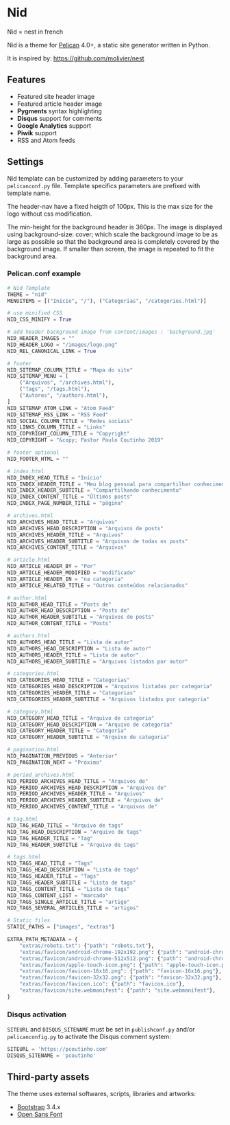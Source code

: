 # Nid

Nid = nest in french

Nid is a theme for [Pelican](http://docs.getpelican.com) 4.0+, a static site generator written in Python.

It is inspired by: https://github.com/molivier/nest

## Features

* Featured site header image
* Featured article header image
* **Pygments** syntax highlighting
* **Disqus** support for comments
* **Google Analytics** support
* **Piwik** support
* RSS and Atom feeds

## Settings

Nid template can be customized by adding parameters to your `pelicanconf.py` file. Template specifics parameters are prefixed with template name.

The header-nav have a fixed heigth of 100px. This is the max size for the logo without css modification.

The min-height for the background header is 360px. The image is displayed using background-size: cover; which scale the background image to be as large as possible so that the background area is completely covered by the background image. If smaller than screen, the image is repeated to fit the background area.

### Pelican.conf example

```python
# Nid Template
THEME = "nid"
MENUITEMS = [("Início", "/"), ("Categorias", "/categories.html")]

# use minified CSS
NID_CSS_MINIFY = True

# add header background image from content/images : 'background.jpg'
NID_HEADER_IMAGES = ""
NID_HEADER_LOGO = "/images/logo.png"
NID_REL_CANONICAL_LINK = True

# footer
NID_SITEMAP_COLUMN_TITLE = "Mapa do site"
NID_SITEMAP_MENU = [
    ("Arquivos", "/archives.html"),
    ("Tags", "/tags.html"),
    ("Autores", "/authors.html"),
]
NID_SITEMAP_ATOM_LINK = "Atom Feed"
NID_SITEMAP_RSS_LINK = "RSS Feed"
NID_SOCIAL_COLUMN_TITLE = "Redes sociais"
NID_LINKS_COLUMN_TITLE = "Links"
NID_COPYRIGHT_COLUMN_TITLE = "Copyright"
NID_COPYRIGHT = "&copy; Pastor Paulo Coutinho 2019"

# footer optional
NID_FOOTER_HTML = ""

# index.html
NID_INDEX_HEAD_TITLE = "Início"
NID_INDEX_HEADER_TITLE = "Meu blog pessoal para compartilhar conhecimento"
NID_INDEX_HEADER_SUBTITLE = "Compartilhando conhecimento"
NID_INDEX_CONTENT_TITLE = "Últimos posts"
NID_INDEX_PAGE_NUMBER_TITLE = "página"

# archives.html
NID_ARCHIVES_HEAD_TITLE = "Arquivos"
NID_ARCHIVES_HEAD_DESCRIPTION = "Arquivos de posts"
NID_ARCHIVES_HEADER_TITLE = "Arquivos"
NID_ARCHIVES_HEADER_SUBTITLE = "Arquivos de todas os posts"
NID_ARCHIVES_CONTENT_TITLE = "Arquivos"

# article.html
NID_ARTICLE_HEADER_BY = "Por"
NID_ARTICLE_HEADER_MODIFIED = "modificado"
NID_ARTICLE_HEADER_IN = "na categoria"
NID_ARTICLE_RELATED_TITLE = "Outros conteúdos relacionados"

# author.html
NID_AUTHOR_HEAD_TITLE = "Posts de"
NID_AUTHOR_HEAD_DESCRIPTION = "Posts de"
NID_AUTHOR_HEADER_SUBTITLE = "Arquivos de posts"
NID_AUTHOR_CONTENT_TITLE = "Posts"

# authors.html
NID_AUTHORS_HEAD_TITLE = "Lista de autor"
NID_AUTHORS_HEAD_DESCRIPTION = "Lista de autor"
NID_AUTHORS_HEADER_TITLE = "Lista de autor"
NID_AUTHORS_HEADER_SUBTITLE = "Arquivos listados por autor"

# categories.html
NID_CATEGORIES_HEAD_TITLE = "Categorias"
NID_CATEGORIES_HEAD_DESCRIPTION = "Arquivos listados por categoria"
NID_CATEGORIES_HEADER_TITLE = "Categorias"
NID_CATEGORIES_HEADER_SUBTITLE = "Arquivos listados por categoria"

# category.html
NID_CATEGORY_HEAD_TITLE = "Arquivo de categoria"
NID_CATEGORY_HEAD_DESCRIPTION = "Arquivo de categoria"
NID_CATEGORY_HEADER_TITLE = "Categoria"
NID_CATEGORY_HEADER_SUBTITLE = "Arquivo de categoria"

# pagination.html
NID_PAGINATION_PREVIOUS = "Anterior"
NID_PAGINATION_NEXT = "Próximo"

# period_archives.html
NID_PERIOD_ARCHIVES_HEAD_TITLE = "Arquivos de"
NID_PERIOD_ARCHIVES_HEAD_DESCRIPTION = "Arquivos de"
NID_PERIOD_ARCHIVES_HEADER_TITLE = "Arquivos"
NID_PERIOD_ARCHIVES_HEADER_SUBTITLE = "Arquivos de"
NID_PERIOD_ARCHIVES_CONTENT_TITLE = "Arquivos de"

# tag.html
NID_TAG_HEAD_TITLE = "Arquivo de tags"
NID_TAG_HEAD_DESCRIPTION = "Arquivo de tags"
NID_TAG_HEADER_TITLE = "Tag"
NID_TAG_HEADER_SUBTITLE = "Arquivo de tags"

# tags.html
NID_TAGS_HEAD_TITLE = "Tags"
NID_TAGS_HEAD_DESCRIPTION = "Lista de tags"
NID_TAGS_HEADER_TITLE = "Tags"
NID_TAGS_HEADER_SUBTITLE = "Lista de tags"
NID_TAGS_CONTENT_TITLE = "Lista de tags"
NID_TAGS_CONTENT_LIST = "marcado"
NID_TAGS_SINGLE_ARTICLE_TITLE = "artigo"
NID_TAGS_SEVERAL_ARTICLES_TITLE = "artigos"

# Static files
STATIC_PATHS = ["images", "extras"]

EXTRA_PATH_METADATA = {
    "extras/robots.txt": {"path": "robots.txt"},
    "extras/favicon/android-chrome-192x192.png": {"path": "android-chrome-192x192.png"},
    "extras/favicon/android-chrome-512x512.png": {"path": "android-chrome-512x512.png"},
    "extras/favicon/apple-touch-icon.png": {"path": "apple-touch-icon.png"},
    "extras/favicon/favicon-16x16.png": {"path": "favicon-16x16.png"},
    "extras/favicon/favicon-32x32.png": {"path": "favicon-32x32.png"},
    "extras/favicon/favicon.ico": {"path": "favicon.ico"},
    "extras/favicon/site.webmanifest": {"path": "site.webmanifest"},
}
```

### Disqus activation

`SITEURL` and `DISQUS_SITENAME` must be set in `publishconf.py` and/or `pelicanconfig.py` to activate the Disqus comment system:

```python
SITEURL = 'https://pcoutinho.com'
DISQUS_SITENAME = 'pcoutinho'
```

## Third-party assets

The theme uses external softwares, scripts, libraries and artworks:

* [Bootstrap](http://getbootstrap.com/) 3.4.x
* [Open Sans Font](http://www.google.com/fonts/specimen/Open+Sans)
